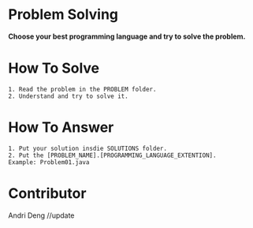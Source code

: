 # Problem Solving

**Choose your best programming language and try to solve the problem.**

# How To Solve

```
1. Read the problem in the PROBLEM folder.
2. Understand and try to solve it.
```

# How To Answer

```
1. Put your solution insdie SOLUTIONS folder.
2. Put the [PROBLEM_NAME].[PROGRAMMING_LANGUAGE_EXTENTION].
Example: Problem01.java
```

# Contributor

Andri Deng
//update
